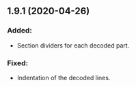 ## 1.9.1 (2020-04-26)

### Added:
- Section dividers for each decoded part.

### Fixed:
- Indentation of the decoded lines.